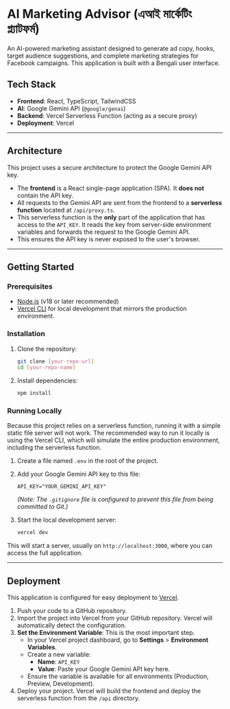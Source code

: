 # AI Marketing Advisor (এআই মার্কেটিং প্ল্যাটফর্ম)

An AI-powered marketing assistant designed to generate ad copy, hooks, target audience suggestions, and complete marketing strategies for Facebook campaigns. This application is built with a Bengali user interface.

## Tech Stack

-   **Frontend**: React, TypeScript, TailwindCSS
-   **AI**: Google Gemini API (`@google/genai`)
-   **Backend**: Vercel Serverless Function (acting as a secure proxy)
-   **Deployment**: Vercel

---

## Architecture

This project uses a secure architecture to protect the Google Gemini API key.

-   The **frontend** is a React single-page application (SPA). It **does not** contain the API key.
-   All requests to the Gemini API are sent from the frontend to a **serverless function** located at `/api/proxy.ts`.
-   This serverless function is the **only** part of the application that has access to the `API_KEY`. It reads the key from server-side environment variables and forwards the request to the Google Gemini API.
-   This ensures the API key is never exposed to the user's browser.

---

## Getting Started

### Prerequisites

-   [Node.js](https://nodejs.org/) (v18 or later recommended)
-   [Vercel CLI](https://vercel.com/docs/cli) for local development that mirrors the production environment.

### Installation

1.  Clone the repository:
    ```bash
    git clone [your-repo-url]
    cd [your-repo-name]
    ```

2.  Install dependencies:
    ```bash
    npm install
    ```

### Running Locally

Because this project relies on a serverless function, running it with a simple static file server will not work. The recommended way to run it locally is using the Vercel CLI, which will simulate the entire production environment, including the serverless function.

1.  Create a file named `.env` in the root of the project.
2.  Add your Google Gemini API key to this file:
    ```
    API_KEY="YOUR_GEMINI_API_KEY"
    ```
    *(Note: The `.gitignore` file is configured to prevent this file from being committed to Git.)*

3.  Start the local development server:
    ```bash
    vercel dev
    ```
This will start a server, usually on `http://localhost:3000`, where you can access the full application.

---

## Deployment

This application is configured for easy deployment to [Vercel](https://vercel.com/).

1.  Push your code to a GitHub repository.
2.  Import the project into Vercel from your GitHub repository. Vercel will automatically detect the configuration.
3.  **Set the Environment Variable**: This is the most important step.
    -   In your Vercel project dashboard, go to **Settings** > **Environment Variables**.
    -   Create a new variable:
        -   **Name**: `API_KEY`
        -   **Value**: Paste your Google Gemini API key here.
    -   Ensure the variable is available for all environments (Production, Preview, Development).
4.  Deploy your project. Vercel will build the frontend and deploy the serverless function from the `/api` directory.
